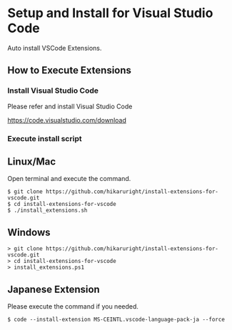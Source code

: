 # Setup and Install for Visual Studio Code

Auto install VSCode Extensions.

## How to Execute Extensions

### Install Visual Studio Code

Please refer and install Visual Studio Code

https://code.visualstudio.com/download

### Execute install script

## Linux/Mac

Open terminal and execute the command.

```
$ git clone https://github.com/hikaruright/install-extensions-for-vscode.git
$ cd install-extensions-for-vscode
$ ./install_extensions.sh
```

## Windows

```
> git clone https://github.com/hikaruright/install-extensions-for-vscode.git
> cd install-extensions-for-vscode
> install_extensions.ps1
```

## Japanese Extension

Please execute the command if you needed.

```
$ code --install-extension MS-CEINTL.vscode-language-pack-ja --force
```